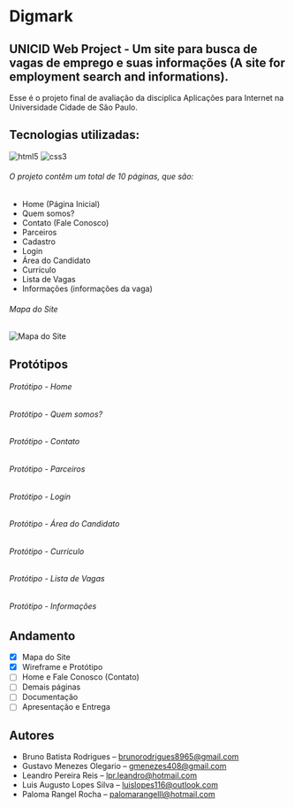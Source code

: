 # Digmark

## UNICID Web Project - Um site para busca de vagas de emprego e suas informações (A site for employment search and informations). 

Esse é o projeto final de avaliação da disciplica Aplicações para Internet na Universidade Cidade de São Paulo.

## Tecnologias utilizadas:

![html5](https://cdn0.iconfinder.com/data/icons/HTML5/256/HTML_Badge.png)
![css3](https://cdn1.iconfinder.com/data/icons/logotypes/32/badge-css-3-256.png)

###### O projeto contêm um total de 10 páginas, que são:

- Home (Página Inicial)
- Quem somos?
- Contato (Fale Conosco)
- Parceiros
- Cadastro
- Login
- Área do Candidato
- Currículo
- Lista de Vagas
- Informações (informações da vaga)

###### Mapa do Site
![Mapa do Site](https://i.imgur.com/IeYgJ91.png)

## Protótipos 

###### Protótipo - Home 

###### Protótipo - Quem somos?

###### Protótipo - Contato

###### Protótipo - Parceiros

###### Protótipo - Login

###### Protótipo - Área do Candidato 

###### Protótipo - Currículo

###### Protótipo - Lista de Vagas

###### Protótipo - Informações 

## Andamento

- [x] Mapa do Site
- [x] Wireframe e Protótipo
- [ ] Home e Fale Conosco (Contato)
- [ ] Demais páginas 
- [ ] Documentação
- [ ] Apresentação e Entrega 

## Autores

- Bruno Batista Rodrigues – brunorodrigues8965@gmail.com
- Gustavo Menezes Olegario – gmenezes408@gmail.com
- Leandro Pereira Reis – lpr.leandro@hotmail.com
- Luis Augusto Lopes Silva – luislopes116@outlook.com
- Paloma Rangel Rocha – palomarangelll@hotmail.com


